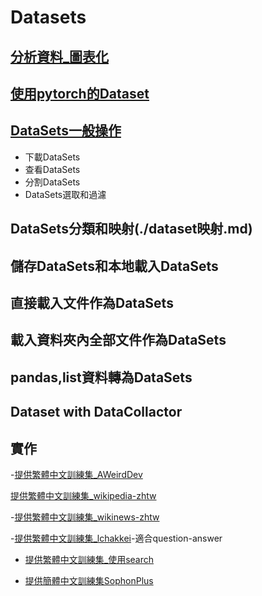 # Datasets


## [分析資料_圖表化](./analyze_data.md)
## [使用pytorch的Dataset](./使用pytorch的dataset.md)

## [DataSets一般操作](./dataset一般操作.md)
- 下載DataSets
- 查看DataSets
- 分割DataSets
- DataSets選取和過濾

## DataSets分類和映射(./dataset映射.md)

## 儲存DataSets和本地載入DataSets
## 直接載入文件作為DataSets
## 載入資料夾內全部文件作為DataSets
## pandas,list資料轉為DataSets
## Dataset with DataCollactor
## 實作

-[提供繁體中文訓練集_AWeirdDev](https://huggingface.co/AWeirdDev)

[提供繁體中文訓練集_wikipedia-zhtw](https://huggingface.co/datasets/erhwenkuo/wikipedia-zhtw)

-[提供繁體中文訓練集_wikinews-zhtw](https://huggingface.co/datasets/erhwenkuo/wikinews-zhtw)

-[提供繁體中文訓練集_lchakkei](https://huggingface.co/datasets/lchakkei/OpenOrca-Traditional-Chinese)-適合question-answer

- [提供繁體中文訓練集_使用search](https://huggingface.co/datasets?search=taiwan)

- [提供簡體中文訓練集SophonPlus](https://github.com/SophonPlus/ChineseNlpCorpus)